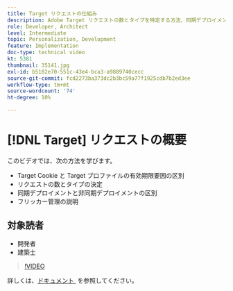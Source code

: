 ```yaml
---
title: Target リクエストの仕組み
description: Adobe Target リクエストの数とタイプを特定する方法、同期デプロイメントと非同期デプロイメントの違い、ちらつきの管理について説明します。
role: Developer, Architect
level: Intermediate
topic: Personalization, Development
feature: Implementation
doc-type: technical video
kt: 5381
thumbnail: 35141.jpg
exl-id: b5182e70-551c-43e4-bca3-a9889740cecc
source-git-commit: fcd2273ba373dc2b3bc59a77f1925cdb7b2ed3ee
workflow-type: tm+mt
source-wordcount: '74'
ht-degree: 10%

---
```


# [!DNL Target] リクエストの概要

このビデオでは、次の方法を学びます。

* Target Cookie と Target プロファイルの有効期限要因の区別
* リクエストの数とタイプの決定
* 同期デプロイメントと非同期デプロイメントの区別
* フリッカー管理の説明

## 対象読者

* 開発者
* 建築士

>[!VIDEO](https://video.tv.adobe.com/v/35141/?quality=12)

詳しくは、[&#x200B; ドキュメント &#x200B;](https://experienceleague.adobe.com/docs/target/using/implement-target/implementing-target.html?lang=ja) を参照してください。
